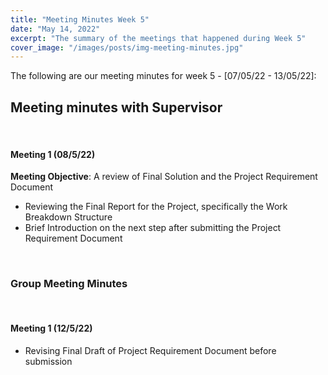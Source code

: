 ```yaml
---
title: "Meeting Minutes Week 5"
date: "May 14, 2022"
excerpt: "The summary of the meetings that happened during Week 5"
cover_image: "/images/posts/img-meeting-minutes.jpg"
---
```


The following are our meeting minutes for week 5 - [07/05/22 - 13/05/22]:

## Meeting minutes with Supervisor

<br/>

#### Meeting 1 (08/5/22)<br/>

**Meeting Objective**: A review of Final Solution and the Project Requirement Document

- Reviewing the Final Report for the Project, specifically the Work Breakdown Structure
- Brief Introduction on the next step after submitting the Project Requirement Document

<br/>

### Group Meeting Minutes

<br/>

#### Meeting 1 (12/5/22)

- Revising Final Draft of Project Requirement Document before submission
